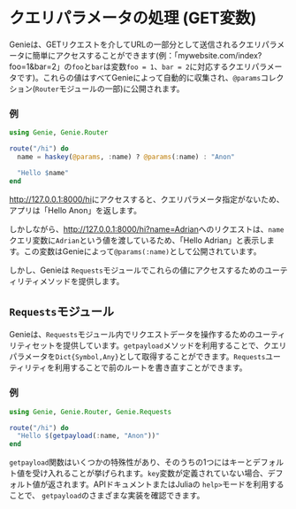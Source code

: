 # クエリパラメータの処理 (GET変数)

Genieは、GETリクエストを介してURLの一部分として送信されるクエリパラメータに簡単にアクセスすることができます(例：「mywebsite.com/index?foo=1&bar=2」の`foo`と`bar`は変数`foo = 1`、`bar = 2`に対応するクエリパラメータです)。これらの値はすべてGenieによって自動的に収集され、`@params`コレクション(`Router`モジュールの一部)に公開されます。

### 例

```julia
using Genie, Genie.Router

route("/hi") do
  name = haskey(@params, :name) ? @params(:name) : "Anon"

  "Hello $name"
end
```

<http://127.0.0.1:8000/hi>にアクセスすると、クエリパラメータ指定がないため、アプリは「Hello Anon」を返します。

しかしながら、<http://127.0.0.1:8000/hi?name=Adrian>へのリクエストは、`name`クエリ変数に`Adrian`という値を渡しているため、「Hello Adrian」と表示します。この変数はGenieによって`@params(:name)`として公開されています。

しかし、Genieは `Requests`モジュールでこれらの値にアクセスするためのユーティリティメソッドを提供します。

## `Requests`モジュール

Genieは、`Requests`モジュール内でリクエストデータを操作するためのユーティリティセットを提供しています。`getpayload`メソッドを利用することで、クエリパラメータを`Dict{Symbol,Any}`として取得することができます。`Requests`ユーティリティを利用することで前のルートを書き直すことができます。

### 例

```julia
using Genie, Genie.Router, Genie.Requests

route("/hi") do
  "Hello $(getpayload(:name, "Anon"))"
end
```

`getpayload`関数はいくつかの特殊性があり、そのうちの1つにはキーとデフォルト値を受け入れることが挙げられます。`key`変数が定義されていない場合、デフォルト値が返されます。APIドキュメントまたはJuliaの `help>`モードを利用することで、 `getpayload`のさまざまな実装を確認できます。

